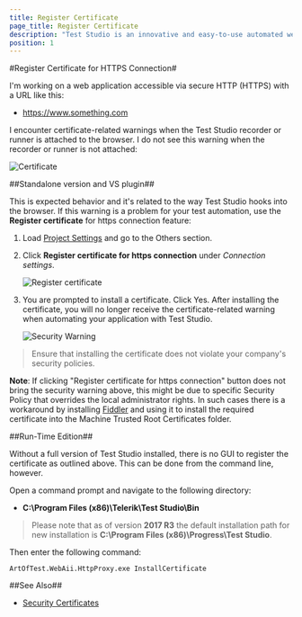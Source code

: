 ```yaml
---
title: Register Certificate
page_title: Register Certificate
description: "Test Studio is an innovative and easy-to-use automated web, WPF and load testing solution. Test Studio tests support essential technologies like ASP.NET AJAX, Silverlight, PHP and MVC. HTML5, Testing framework, functional testing, performance testing, load testing, exploratory testing, manual testing."
position: 1
---
```

#Register Certificate for HTTPS Connection#

I'm working on a web application accessible via secure HTTP (HTTPS) with a URL like this:

* https://www.something.com
 
I encounter certificate-related warnings when the Test Studio recorder or runner is attached to the browser. I do not see this warning when the recorder or runner is not attached:

![Certificate][1]



[1]: /img/knowledge-base/project-configuration-kb/register-certificate/fig1.png
[2]: /img/knowledge-base/project-configuration-kb/register-certificate/fig2.png
[3]: /img/knowledge-base/project-configuration-kb/register-certificate/fig3.png


##Standalone version and VS plugin##

This is expected behavior and it's related to the way Test Studio hooks into the browser. If this warning is a problem for your test automation, use the **Register certificate** for https connection feature:

1. Load <a href="/features/project-settings/General" target="_blank">Project Settings</a> and go to the Others section.

2. Click **Register certificate for https connection** under *Connection settings*.

	![Register certificate][2]

3. You are prompted to install a certificate. Click Yes. After installing the certificate, you will no longer receive the certificate-related warning when automating your application with Test Studio.

	![Security Warning][3]

> Ensure that installing the certificate does not violate your company's security policies.

**Note**:  If clicking "Register certificate for https connection" button does not bring the security warning above, this might be due to specific Security Policy that overrides the local administrator rights. In such cases there is a workaround by installing <a href="http://www.telerik.com/fiddler" target="_blank">Fiddler</a> and using it to install the required certificate into the Machine Trusted Root Certificates folder.

##Run-Time Edition##

Without a full version of Test Studio installed, there is no GUI to register the certificate as outlined above. This can be done from the command line, however.

Open a command prompt and navigate to the following directory:

* **C:\Program Files (x86)\Telerik\Test Studio\Bin**

> Please note that as of version **2017 R3** the default installation path for new installation is **C:\Program Files (x86)\Progress\Test Studio**.

Then enter the following command:

```
ArtOfTest.WebAii.HttpProxy.exe InstallCertificate
```

##See Also##

* <a href="/knowledge-base/test-automation-kb/security-certificates" target="_blank">Security Certificates</a>